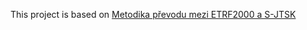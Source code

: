 This project is based on [Metodika převodu mezi ETRF2000 a S-JTSK](https://www.cuzk.cz/Zememerictvi/Geodeticke-zaklady-na-uzemi-CR/GNSS/Nova-AbstractFloatizace-systemu-ETRS89-v-CR/Metodika-prevodu-ETRF2000-vs-S-JTSK-var2(101208).aspx)